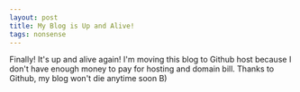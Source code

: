 ```yaml
---
layout: post
title: My Blog is Up and Alive!
tags: nonsense
---
```


Finally! It's up and alive again! I'm moving this blog to Github host because I don't have enough money to pay for hosting and domain bill. Thanks to Github, my blog won't die anytime soon B)
